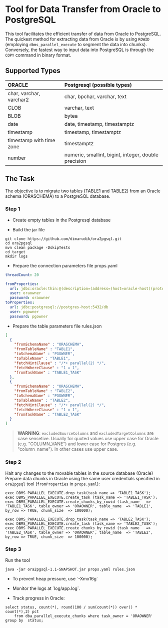 
# Tool for Data Transfer from Oracle to PostgreSQL

This tool facilitates the efficient transfer of data from Oracle to PostgreSQL.
The quickest method for extracting data from Oracle is by using `ROWID` (employing `dbms_parallel_execute` to segment the data into chunks). 
Conversely, the fastest way to input data into PostgreSQL is through the `COPY` command in binary format.

## Supported Types
| ORACLE                   | Postgresql (possible types)                          |
|:-------------------------|:-----------------------------------------------------|
| char, varchar, varchar2  | char, bpchar, varchar, text                          |
| CLOB                     | varchar, text                                        |
| BLOB                     | bytea                                                |
| date                     | date, timestamp, timestamptz                         |
| timestamp                | timestamp, timestamptz                               |
| timestamp with time zone | timestamptz                                          |
| number                   | numeric, smallint, bigint, integer, double precision |

## The Task
The objective is to migrate two tables (TABLE1 and TABLE2) from an Oracle schema (ORASCHEMA) to a PostgreSQL database.

### Step 1
<ul><li>Create empty tables in the Postgresql database</li></ul>
<ul><li>Build the jar file</li></ul>

```shell
git clone https://github.com/dimarudik/ora2pgsql.git
cd ora2pgsql
mvn clean package -DskipTests
cd target
mkdir logs
```
<ul><li>Prepare the connection parameters file props.yaml</li></ul>

```yaml
threadCount: 20

fromProperties:
  url: jdbc:oracle:thin:@(description=(address=(host=oracle-host)(protocol=tcp)(port=1521))(connect_data=(service_name=ORA)))
  user: oraowner
  password: oraowner
toProperties:
  url: jdbc:postgresql://postgres-host:5432/db
  user: pgowner
  password: pgowner
```
<ul><li>Prepare the table parameters file rules.json</li></ul>

```json
[
  { 
    "fromSchemaName" : "ORASCHEMA", 
    "fromTableName" : "TABLE1", 
    "toSchemaName" : "PGOWNER", 
    "toTableName" : "TABLE1", 
    "fetchHintClause" : "/*+ parallel(2) */", 
    "fetchWhereClause" : "1 = 1", 
    "fromTaskName" : "TABLE1_TASK"
  },
  {
    "fromSchemaName" : "ORASCHEMA",
    "fromTableName" : "TABLE2",
    "toSchemaName" : "PGOWNER",
    "toTableName" : "TABLE2",
    "fetchHintClause" : "/*+ parallel(2) */",
    "fetchWhereClause" : "1 = 1",
    "fromTaskName" : "TABLE2_TASK"
  }
]
```
>  **WARNING**: `excludedSourceColumns` and `excludedTargetColumns` are case sensetive. Usually for quoted values use upper case for Oracle (e.g. "COLUMN_VANE") and lower case for Postgres (e.g. "column_name"). In other cases use upper case.

### Step 2
Halt any changes to the movable tables in the source database (Oracle)<br>
Prepare data chunks in Oracle using the same user credentials specified in `ora2pgsql` tool (`fromProperties` in `props.yaml`):

```
exec DBMS_PARALLEL_EXECUTE.drop_task(task_name => 'TABLE1_TASK');
exec DBMS_PARALLEL_EXECUTE.create_task (task_name => 'TABLE1_TASK');
exec DBMS_PARALLEL_EXECUTE.create_chunks_by_rowid (task_name   => 'TABLE1_TASK', table_owner => 'ORAOWNER', table_name  => 'TABLE1', by_row => TRUE, chunk_size  => 100000);

exec DBMS_PARALLEL_EXECUTE.drop_task(task_name => 'TABLE2_TASK');
exec DBMS_PARALLEL_EXECUTE.create_task (task_name => 'TABLE2_TASK');
exec DBMS_PARALLEL_EXECUTE.create_chunks_by_rowid (task_name   => 'TABLE2_TASK', table_owner => 'ORAOWNER', table_name  => 'TABLE2', by_row => TRUE, chunk_size  => 100000);
```

### Step 3
Run the tool
```
java -jar ora2pgsql-1.1-SNAPSHOT.jar props.yaml rules.json 
```

<ul><li>To prevent heap pressure, use `-Xmx16g`</li></ul>
<ul><li>Monitor the logs at `log/app.log`.</li></ul>
<ul><li>Track progress in Oracle:</li></ul>

```
select status, count(*), round(100 / sum(count(*)) over() * count(*),2) pct 
    from dba_parallel_execute_chunks where task_owner = 'ORAOWNER' group by  status;
```
